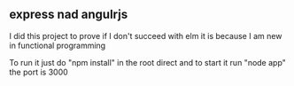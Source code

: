 ## express nad angulrjs

I did this project to prove if I don't succeed with elm it is because I am new in functional programming

To run it just do "npm install" in the root direct and to start it run "node app" the port is 3000
